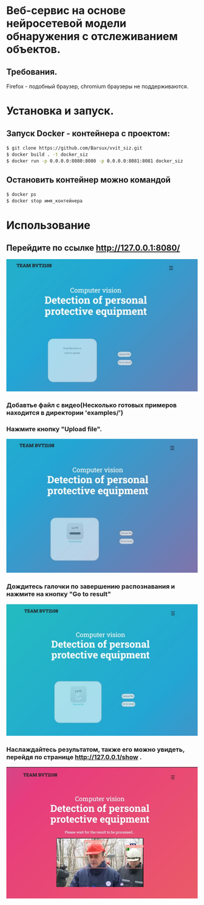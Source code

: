 
# Веб-сервис на основе нейросетевой модели обнаружения с отслеживанием объектов.
## Требования.
Firefox - подобный браузер, chromium браузеры не поддерживаются.
# Установка и запуск.
## Запуск Docker - контейнера с проектом:
```bash
$ git clone https://github.com/Barsux/vvit_siz.git
$ docker build . -t docker_siz
$ docker run -p 0.0.0.0:8080:8080 -p 0.0.0.0:8081:8081 docker_siz
```
## Остановить контейнер можно командой
```bash
$ docker ps 
$ docker stop имя_контейнера
```
# Использование
## Перейдите по ссылке http://127.0.0.1:8080/
<img src="https://github.com/Barsux/vvit_siz/blob/main/examples/src/1.jpg"/>

### Добавтье файл с видео(Несколько готовых примеров находится в директории 'examples/')
### Нажмите кнопку "Upload file".
<img src="https://github.com/Barsux/vvit_siz/blob/main/examples/src/2.jpg"/>

### Дождитесь галочки по завершению распознавания и нажмите на кнопку "Go to result"
<img src="https://github.com/Barsux/vvit_siz/blob/main/examples/src/3.jpg"/>

### Наслаждайтесь результатом, также его можно увидеть, перейдя по странице http://127.0.0.1/show .
<img src="https://github.com/Barsux/vvit_siz/blob/main/examples/src/4.jpg"/>